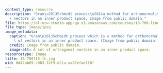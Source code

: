 ```yaml
---
content_type: resource
description: "Gram\u2013Schmidt process\u2014a method for orthonormalising a set of\
  \ vectors in an inner product space. Image from public domain."
file: https://ol-ocw-studio-app-qa.s3.amazonaws.com/courses/18-700-linear-algebra-fall-2013/0d42ab69c0837ef9d21aea87efae718f_18-700f13-th.jpg
file_type: image/jpeg
image_metadata:
  caption: "Gram\u2013Schmidt process which is a method for orthonormalising a set\
    \ of vectors in an inner product space. (Image from public domain.)"
  credit: Image from public domain.
  image-alt: A set of orthogonal vectors in an inner product space.
resourcetype: Image
title: 18-700f13-th.jpg
uid: 0d42ab69-c083-7ef9-d21a-ea87efae718f
---
```

